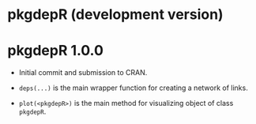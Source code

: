# pkgdepR (development version)

# pkgdepR 1.0.0

* Initial commit and submission to CRAN.

* `deps(...)` is the main wrapper function for creating a network of links.

* `plot(<pkgdepR>)` is the main method for visualizing object of class `pkgdepR`.

